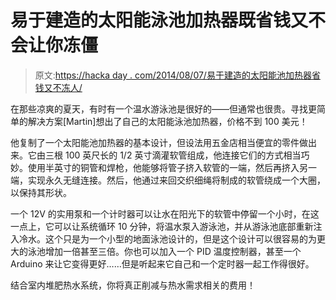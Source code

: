 # 易于建造的太阳能泳池加热器既省钱又不会让你冻僵

> 原文:[https://hacka day . com/2014/08/07/易于建造的太阳能池加热器省钱又不冻人/](https://hackaday.com/2014/08/07/easy-to-build-solar-pool-heater-saves-money-and-keeps-you-from-freezing/)

在那些凉爽的夏天，有时有一个温水游泳池是很好的——但通常也很贵。寻找更简单的解决方案[Martin]想出了自己的太阳能泳池加热器，价格不到 100 美元！

他复制了一个太阳能池加热器的基本设计，但设法用五金店相当便宜的零件做出来。它由三根 100 英尺长的 1/2 英寸滴灌软管组成，他连接它们的方式相当巧妙。使用半英寸的铜管和焊枪，他能够将管子挤入软管的一端，然后再挤入另一端，实现永久无缝连接。然后，他通过来回交织细绳将制成的软管绕成一个大圈，以保持其形状。

一个 12V 的实用泵和一个计时器可以让水在阳光下的软管中停留一个小时，在这一点上，它可以让系统循环 10 分钟，将温水泵入游泳池，并从游泳池底部重新注入冷水。这个只是为一个小型的地面泳池设计的，但是这个设计可以很容易的为更大的泳池增加一倍甚至三倍。你也可以加入一个 PID 温度控制器，甚至一个 Arduino 来让它变得更好……但是听起来它自己和一个定时器一起工作得很好。

结合室内堆肥热水系统，你将真正削减与热水需求相关的费用！